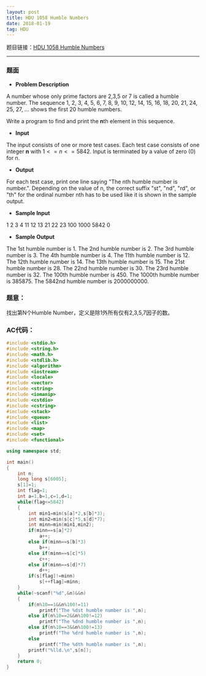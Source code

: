 ```yaml
---
layout: post
title: HDU 1058 Humble Numbers
date: 2018-01-19 
tag: HDU
---
```


题目链接：[HDU 1058 Humble Numbers](http://acm.hdu.edu.cn/showproblem.php?pid=1058)

-------------------
### 题面
* **Problem Description**

A number whose only prime factors are 2,3,5 or 7 is called a humble number. The sequence 1, 2, 3, 4, 5, 6, 7, 8, 9, 10, 12, 14, 15, 16, 18, 20, 21, 24, 25, 27, ... shows the first 20 humble numbers. 

Write a program to find and print the **n**th element in this sequence.

* **Input**

The input consists of one or more test cases. Each test case consists of one integer **n** with $1 <= n <= 5842$. Input is terminated by a value of zero (0) for n.

* **Output**

For each test case, print one line saying "The nth humble number is number.". Depending on the value of n, the correct suffix "st", "nd", "rd", or "th" for the ordinal number nth has to be used like it is shown in the sample output.

* **Sample Input**

1
2
3
4
11
12
13
21
22
23
100
1000
5842
0

* **Sample Output**

The 1st humble number is 1.
The 2nd humble number is 2.
The 3rd humble number is 3.
The 4th humble number is 4.
The 11th humble number is 12.
The 12th humble number is 14.
The 13th humble number is 15.
The 21st humble number is 28.
The 22nd humble number is 30.
The 23rd humble number is 32.
The 100th humble number is 450.
The 1000th humble number is 385875.
The 5842nd humble number is 2000000000.

### 题意：

找出第N个Humble Number，定义是除1外所有仅有2,3,5,7因子的数。

### AC代码：
``` c++
#include <stdio.h>
#include <string.h>
#include <math.h>
#include <stdlib.h>
#include <algorithm>
#include <iostream>
#include <locale>
#include <vector>
#include <string>
#include <iomanip>
#include <cstdio>
#include <cstring>
#include <stack>
#include <queue>
#include <list>
#include <map>
#include <set>
#include <functional>

using namespace std;

int main()
{
    int n;
    long long s[6005];
    s[1]=1;
    int flag=1;
    int a=1,b=1,c=1,d=1;
    while(flag<=5842)
    {
        int min1=min(s[a]*2,s[b]*3);
        int min2=min(s[c]*5,s[d]*7);
        int minn=min(min1,min2);
        if(minn==s[a]*2)
            a++;
        else if(minn==s[b]*3)
            b++;
        else if(minn==s[c]*5)
            c++;
        else if(minn==s[d]*7)
            d++;
        if(s[flag]!=minn)
            s[++flag]=minn;
    }
    while(~scanf("%d",&n)&&n)
    {
        if(n%10==1&&n%100!=11)
            printf("The %dst humble number is ",n);
        else if(n%10==2&&n%100!=12)
            printf("The %dnd humble number is ",n);
        else if(n%10==3&&n%100!=13)
            printf("The %drd humble number is ",n);
        else
            printf("The %dth humble number is ",n);
        printf("%lld.\n",s[n]);
    }
    return 0;
}
```